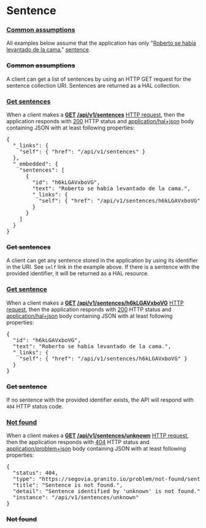 # Sentence

### [Common assumptions](- "before")

All examples below assume that the application has only
"[Roberto se había levantado de la cama.](- "#sentence")"
[sentence](- "store(#sentence)").

### ~~Common assumptions~~

A client can get a list of sentences by using an HTTP GET request
for the sentence collection URI. Sentences are returned as a HAL
collection.

### [Get sentences](-)

When a client makes a
**[GET](- "#method") [/api/v1/sentences](- "#uri")**
[HTTP request](- "#response=http(#method, #uri)"), then the application
responds with [200](- "?=#response.status") HTTP status and
[application/hal+json](- "?=#response.contentType") body containing
JSON with at least following properties:

<pre concordion:assert-equals="containsJson(#response.body, #TEXT)">{
  "_links": {
    "self": { "href": "/api/v1/sentences" }
  },
  "_embedded": {
    "sentences": [
      {
        "id": "h6kLGAVxboVG",
        "text": "Roberto se había levantado de la cama.",
        "_links": {
          "self": { "href": "/api/v1/sentences/h6kLGAVxboVG" }
        }
      }
    ]
  }
}</pre>

### ~~Get sentences~~

A client can get any sentence stored in the application by
using its identifier in the URI. See `self` link in the example
above. If there is a sentence with the provided identifier,
it will be returned as a HAL resource.

### [Get sentence](-)

When a client makes a
**[GET](- "#method") [/api/v1/sentences/h6kLGAVxboVG](- "#uri")**
[HTTP request](- "#response=http(#method, #uri)"), then the application
responds with [200](- "?=#response.status") HTTP status and
[application/hal+json](- "?=#response.contentType") body containing
JSON with at least following properties:

<pre concordion:assert-equals="containsJson(#response.body, #TEXT)">{
  "id": "h6kLGAVxboVG",
  "text": "Roberto se había levantado de la cama.",
  "_links": {
    "self": { "href": "/api/v1/sentences/h6kLGAVxboVG" }
  }
}</pre>

### ~~Get sentence~~

If no sentence with the provided identifier exists, the API will
respond with `404` HTTP status code.

### [Not found](-)

When a client makes a
**[GET](- "#method") [/api/v1/sentences/unknown](- "#uri")**
[HTTP request](- "#response=http(#method, #uri)"), then the application
responds with [404](- "?=#response.status") HTTP status and
[application/problem+json](- "?=#response.contentType") body containing
JSON with at least following properties:

<pre concordion:assert-equals="containsJson(#response.body, #TEXT)">{
  "status": 404,
  "type": "https://segovia.granito.io/problem/not-found/sentence",
  "title": "Sentence is not found.",
  "detail": "Sentence identified by 'unknown' is not found.",
  "instance": "/api/v1/sentences/unknown"
}</pre>

### ~~Not found~~
